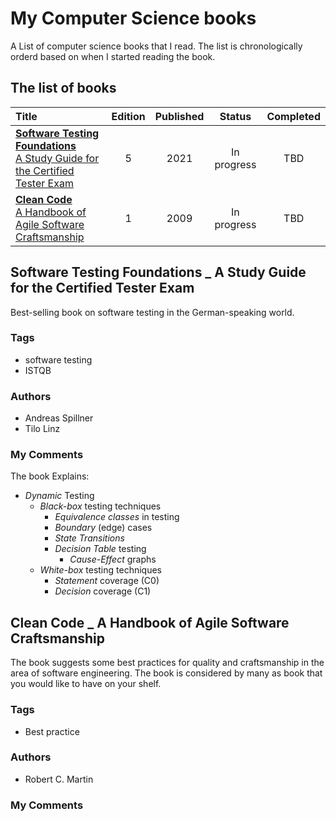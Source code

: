 # My Computer Science books
A List of computer science books that I read. The list is chronologically orderd based on when I started reading the book.

## The list of books

| Title                                                                                                              | Edition | Published | Status      | Completed |
| :----------------------------------------------------------------------------------------------------------------- | :-----: | :-------: | :---------: | :-------: |
| [**Software Testing Foundations**<br>A Study Guide for the Certified Tester Exam](#softwaretestingfoundations2021) | 5       | 2021      | In progress |   TBD     |
| [**Clean Code**<br>A Handbook of Agile Software Craftsmanship](#cleancode2009)                                     | 1       | 2009      | In progress |   TBD     |


<a name="softwaretestingfoundations2021" />

## Software Testing Foundations _ A Study Guide for the Certified Tester Exam
Best-selling book on software testing in the German-speaking world.

### Tags
- software testing
- ISTQB

### Authors

- Andreas Spillner
- Tilo Linz

### My Comments
The book Explains:
- _Dynamic_ Testing
  - _Black-box_ testing techniques
    - _Equivalence classes_ in testing
    - _Boundary_ (edge) cases
    - _State Transitions_
    - _Decision Table_ testing
      - _Cause-Effect_ graphs
  - _White-box_ testing techniques
    - _Statement_ coverage (C0)
    - _Decision_ coverage (C1)


<a name="cleancode2009" />

## Clean Code _ A Handbook of Agile Software Craftsmanship
The book suggests some best practices for quality and craftsmanship in the area of software engineering. The book is considered by many as book that you would like to have on your shelf.

### Tags
- Best practice

### Authors

- Robert C. Martin

### My Comments

